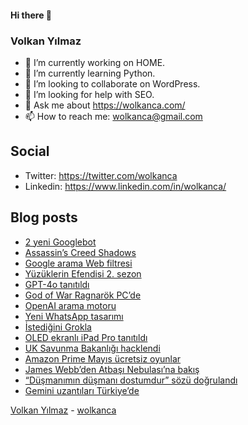#### Hi there 👋

### Volkan Yılmaz

- 🔭 I’m currently working on HOME.
- 🌱 I’m currently learning Python.
- 👯 I’m looking to collaborate on WordPress.
- 🤔 I’m looking for help with SEO.
- 💬 Ask me about https://wolkanca.com/
- 📫 How to reach me: wolkanca@gmail.com

## Social
- Twitter: https://twitter.com/wolkanca
- Linkedin: https://www.linkedin.com/in/wolkanca/



## Blog posts
<!-- BLOG-POST-LIST:START -->
- [2 yeni Googlebot](https://wolkanca.com/2-yeni-googlebot/)
- [Assassin’s Creed Shadows](https://wolkanca.com/assassins-creed-shadows/)
- [Google arama Web filtresi](https://wolkanca.com/google-arama-web-filtresi/)
- [Yüzüklerin Efendisi 2. sezon](https://wolkanca.com/yuzuklerin-efendisi-2-sezon/)
- [GPT-4o tanıtıldı](https://wolkanca.com/gpt-4o-tanitildi/)
- [God of War Ragnarök PC’de](https://wolkanca.com/god-of-war-ragnarok-pcde/)
- [OpenAI arama motoru](https://wolkanca.com/openai-arama-motoru/)
- [Yeni WhatsApp tasarımı](https://wolkanca.com/yeni-whatsapp-tasarimi/)
- [İstediğini Grokla](https://wolkanca.com/istedigini-grokla/)
- [OLED ekranlı iPad Pro tanıtıldı](https://wolkanca.com/oled-ekranli-ipad-pro-tanitildi/)
- [UK Savunma Bakanlığı hacklendi](https://wolkanca.com/uk-savunma-bakanligi-hacklendi/)
- [Amazon Prime Mayıs ücretsiz oyunlar](https://wolkanca.com/amazon-prime-mayis-ucretsiz-oyunlar/)
- [James Webb’den Atbaşı Nebulası’na bakış](https://wolkanca.com/james-webbden-atbasi-nebulasina-bakis/)
- [“Düşmanımın düşmanı dostumdur” sözü doğrulandı](https://wolkanca.com/dusmanimin-dusmani-dostumdur-sozu-dogrulandi/)
- [Gemini uzantıları Türkiye’de](https://wolkanca.com/gemini-uzantilari-turkiyede/)
<!-- BLOG-POST-LIST:END -->


[Volkan Yılmaz](https://volkanyilmaz.com.tr/) - [wolkanca](https://wolkanca.com/)
